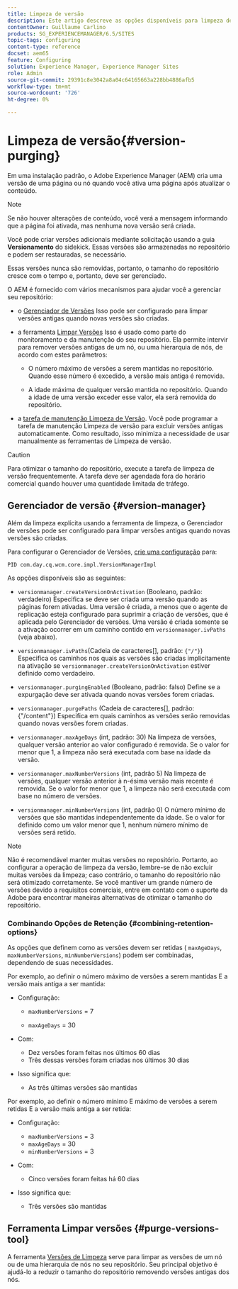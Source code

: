 ```yaml
---
title: Limpeza de versão
description: Este artigo descreve as opções disponíveis para limpeza de versão.
contentOwner: Guillaume Carlino
products: SG_EXPERIENCEMANAGER/6.5/SITES
topic-tags: configuring
content-type: reference
docset: aem65
feature: Configuring
solution: Experience Manager, Experience Manager Sites
role: Admin
source-git-commit: 29391c8e3042a8a04c64165663a228bb4886afb5
workflow-type: tm+mt
source-wordcount: '726'
ht-degree: 0%

---
```


# Limpeza de versão{#version-purging}

Em uma instalação padrão, o Adobe Experience Manager (AEM) cria uma versão de uma página ou nó quando você ativa uma página após atualizar o conteúdo.

>[!NOTE]
>
>Se não houver alterações de conteúdo, você verá a mensagem informando que a página foi ativada, mas nenhuma nova versão será criada.

Você pode criar versões adicionais mediante solicitação usando a guia **Versionamento** do sidekick. Essas versões são armazenadas no repositório e podem ser restauradas, se necessário.

Essas versões nunca são removidas, portanto, o tamanho do repositório cresce com o tempo e, portanto, deve ser gerenciado.

O AEM é fornecido com vários mecanismos para ajudar você a gerenciar seu repositório:

* o [Gerenciador de Versões](#version-manager)
Isso pode ser configurado para limpar versões antigas quando novas versões são criadas.

* a ferramenta [Limpar Versões](/help/sites-deploying/monitoring-and-maintaining.md#purgeversionstool)
Isso é usado como parte do monitoramento e da manutenção do seu repositório.
Ela permite intervir para remover versões antigas de um nó, ou uma hierarquia de nós, de acordo com estes parâmetros:

   * O número máximo de versões a serem mantidas no repositório.
Quando esse número é excedido, a versão mais antiga é removida.

   * A idade máxima de qualquer versão mantida no repositório.
Quando a idade de uma versão exceder esse valor, ela será removida do repositório.

* a [tarefa de manutenção Limpeza de Versão](/help/sites-administering/operations-dashboard.md#automated-maintenance-tasks). Você pode programar a tarefa de manutenção Limpeza de versão para excluir versões antigas automaticamente. Como resultado, isso minimiza a necessidade de usar manualmente as ferramentas de Limpeza de versão.

>[!CAUTION]
>
>Para otimizar o tamanho do repositório, execute a tarefa de limpeza de versão frequentemente. A tarefa deve ser agendada fora do horário comercial quando houver uma quantidade limitada de tráfego.

## Gerenciador de versão {#version-manager}

Além da limpeza explícita usando a ferramenta de limpeza, o Gerenciador de versões pode ser configurado para limpar versões antigas quando novas versões são criadas.

Para configurar o Gerenciador de Versões, [crie uma configuração](/help/sites-deploying/configuring-osgi.md) para:

`PID com.day.cq.wcm.core.impl.VersionManagerImpl`

As opções disponíveis são as seguintes:

* `versionmanager.createVersionOnActivation` (Booleano, padrão: verdadeiro)
Especifica se deve ser criada uma versão quando as páginas forem ativadas.
Uma versão é criada, a menos que o agente de replicação esteja configurado para suprimir a criação de versões, que é aplicada pelo Gerenciador de versões.
Uma versão é criada somente se a ativação ocorrer em um caminho contido em `versionmanager.ivPaths` (veja abaixo).

* `versionmanager.ivPaths`(Cadeia de caracteres[], padrão: `{"/"}`)
Especifica os caminhos nos quais as versões são criadas implicitamente na ativação se `versionmanager.createVersionOnActivation` estiver definido como verdadeiro.

* `versionmanager.purgingEnabled` (Booleano, padrão: falso)
Define se a expurgação deve ser ativada quando novas versões forem criadas.

* `versionmanager.purgePaths` (Cadeia de caracteres[], padrão: {&quot;/content&quot;})
Especifica em quais caminhos as versões serão removidas quando novas versões forem criadas.

* `versionmanager.maxAgeDays` (int, padrão: 30)
Na limpeza de versões, qualquer versão anterior ao valor configurado é removida. Se o valor for menor que 1, a limpeza não será executada com base na idade da versão.

* `versionmanager.maxNumberVersions` (int, padrão 5)
Na limpeza de versões, qualquer versão anterior à n-ésima versão mais recente é removida. Se o valor for menor que 1, a limpeza não será executada com base no número de versões.

* `versionmanager.minNumberVersions` (int, padrão 0)
O número mínimo de versões que são mantidas independentemente da idade. Se o valor for definido como um valor menor que 1, nenhum número mínimo de versões será retido.

>[!NOTE]
>
>Não é recomendável manter muitas versões no repositório. Portanto, ao configurar a operação de limpeza da versão, lembre-se de não excluir muitas versões da limpeza; caso contrário, o tamanho do repositório não será otimizado corretamente. Se você mantiver um grande número de versões devido a requisitos comerciais, entre em contato com o suporte da Adobe para encontrar maneiras alternativas de otimizar o tamanho do repositório.

### Combinando Opções de Retenção {#combining-retention-options}

As opções que definem como as versões devem ser retidas ( `maxAgeDays`, `maxNumberVersions`, `minNumberVersions`) podem ser combinadas, dependendo de suas necessidades.

Por exemplo, ao definir o número máximo de versões a serem mantidas E a versão mais antiga a ser mantida:

* Configuração:

   * `maxNumberVersions` = 7

   * `maxAgeDays` = 30

* Com:

   * Dez versões foram feitas nos últimos 60 dias
   * Três dessas versões foram criadas nos últimos 30 dias

* Isso significa que:

   * As três últimas versões são mantidas

Por exemplo, ao definir o número mínimo E máximo de versões a serem retidas E a versão mais antiga a ser retida:

* Configuração:

   * `maxNumberVersions` = 3
   * `maxAgeDays` = 30
   * `minNumberVersions` = 3

* Com:

   * Cinco versões foram feitas há 60 dias

* Isso significa que:

   * Três versões são mantidas

## Ferramenta Limpar versões {#purge-versions-tool}

A ferramenta [Versões de Limpeza](/help/sites-deploying/monitoring-and-maintaining.md#purgeversionstool) serve para limpar as versões de um nó ou de uma hierarquia de nós no seu repositório. Seu principal objetivo é ajudá-lo a reduzir o tamanho do repositório removendo versões antigas dos nós.
